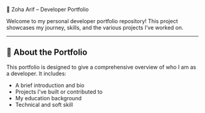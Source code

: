  🌟 Zoha Arif – Developer Portfolio

Welcome to my personal developer portfolio repository! This project showcases my journey, skills, and the various projects I’ve worked on.

---

## 📁 About the Portfolio

This portfolio is designed to give a comprehensive overview of who I am as a developer. It includes:

- A brief introduction and bio
- Projects I've built or contributed to
- My education background
- Technical and soft skill
